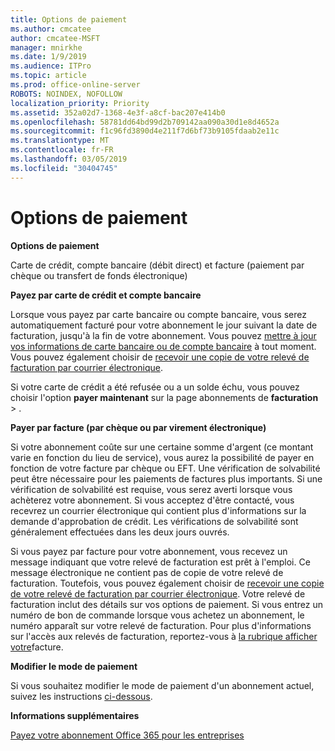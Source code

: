 ```yaml
---
title: Options de paiement
ms.author: cmcatee
author: cmcatee-MSFT
manager: mnirkhe
ms.date: 1/9/2019
ms.audience: ITPro
ms.topic: article
ms.prod: office-online-server
ROBOTS: NOINDEX, NOFOLLOW
localization_priority: Priority
ms.assetid: 352a02d7-1368-4e3f-a8cf-bac207e414b0
ms.openlocfilehash: 58781dd64bd99d2b709142aa090a30d1e8d4652a
ms.sourcegitcommit: f1c96fd3890d4e211f7d6bf73b9105fdaab2e11c
ms.translationtype: MT
ms.contentlocale: fr-FR
ms.lasthandoff: 03/05/2019
ms.locfileid: "30404745"
---
```

# <a name="payment-options"></a>Options de paiement

 **Options de paiement**
  
Carte de crédit, compte bancaire (débit direct) et facture (paiement par chèque ou transfert de fonds électronique)
  
 **Payez par carte de crédit et compte bancaire**
  
Lorsque vous payez par carte bancaire ou compte bancaire, vous serez automatiquement facturé pour votre abonnement le jour suivant la date de facturation, jusqu'à la fin de votre abonnement. Vous pouvez [mettre à jour vos informations de carte bancaire ou de compte bancaire](https://docs.microsoft.com/office365/admin/subscriptions-and-billing/add-update-or-remove-credit-card-or-bank-account?view=o365-worldwide) à tout moment. Vous pouvez également choisir de [recevoir une copie de votre relevé de facturation par courrier électronique](https://docs.microsoft.com/office365/admin/subscriptions-and-billing/pay-for-your-subscription?view=o365-worldwide#receive-a-copy-of-your-billing-statement-in-email).
  
Si votre carte de crédit a été refusée ou a un solde échu, vous pouvez choisir l'option **payer maintenant** sur la page abonnements de **facturation** \> [](https://portal.office.com/adminportal/home#/subscriptions) . 
  
 **Payer par facture (par chèque ou par virement électronique)**
  
Si votre abonnement coûte sur une certaine somme d'argent (ce montant varie en fonction du lieu de service), vous aurez la possibilité de payer en fonction de votre facture par chèque ou EFT. Une vérification de solvabilité peut être nécessaire pour les paiements de factures plus importants. Si une vérification de solvabilité est requise, vous serez averti lorsque vous achèterez votre abonnement. Si vous acceptez d'être contacté, vous recevrez un courrier électronique qui contient plus d'informations sur la demande d'approbation de crédit. Les vérifications de solvabilité sont généralement effectuées dans les deux jours ouvrés.
  
Si vous payez par facture pour votre abonnement, vous recevez un message indiquant que votre relevé de facturation est prêt à l'emploi. Ce message électronique ne contient pas de copie de votre relevé de facturation. Toutefois, vous pouvez également choisir de [recevoir une copie de votre relevé de facturation par courrier électronique](https://docs.microsoft.com/office365/admin/subscriptions-and-billing/pay-for-your-subscription?view=o365-worldwide#receive-a-copy-of-your-billing-statement-in-email). Votre relevé de facturation inclut des détails sur vos options de paiement. Si vous entrez un numéro de bon de commande lorsque vous achetez un abonnement, le numéro apparaît sur votre relevé de facturation. Pour plus d'informations sur l'accès aux relevés de facturation, reportez-vous à [la rubrique afficher votre](https://docs.microsoft.com/office365/admin/subscriptions-and-billing/view-your-bill-or-invoice?view=o365-worldwide)facture.
  
 **Modifier le mode de paiement**
  
Si vous souhaitez modifier le mode de paiement d'un abonnement actuel, suivez les instructions [ci-dessous](https://docs.microsoft.com/office365/admin/subscriptions-and-billing/change-payment-method?view=o365-worldwide).
  
 **Informations supplémentaires**
  
[Payez votre abonnement Office 365 pour les entreprises](https://docs.microsoft.com/office365/admin/subscriptions-and-billing/pay-for-your-subscription?view=o365-worldwide)
  

